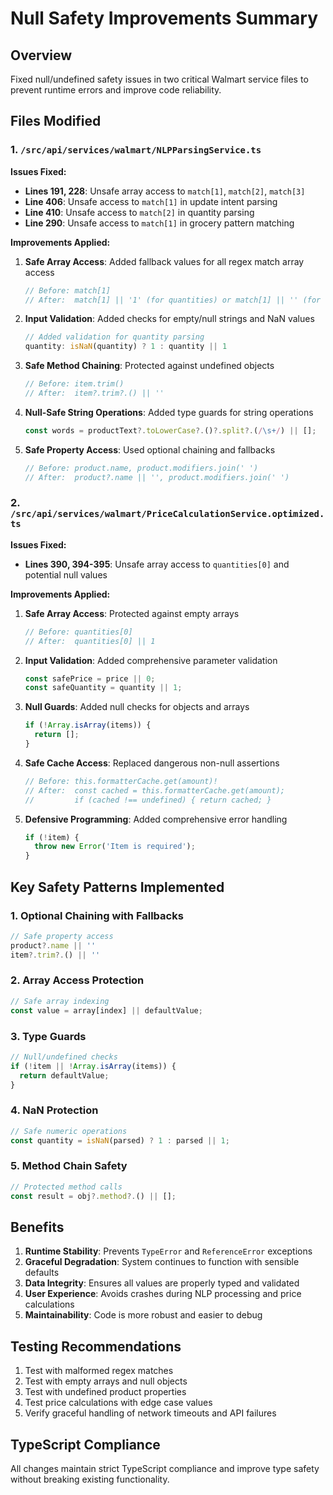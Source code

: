 # Null Safety Improvements Summary

## Overview
Fixed null/undefined safety issues in two critical Walmart service files to prevent runtime errors and improve code reliability.

## Files Modified

### 1. `/src/api/services/walmart/NLPParsingService.ts`

**Issues Fixed:**
- **Lines 191, 228**: Unsafe array access to `match[1]`, `match[2]`, `match[3]`
- **Line 406**: Unsafe access to `match[1]` in update intent parsing
- **Line 410**: Unsafe access to `match[2]` in quantity parsing
- **Line 290**: Unsafe access to `match[1]` in grocery pattern matching

**Improvements Applied:**
1. **Safe Array Access**: Added fallback values for all regex match array access
   ```typescript
   // Before: match[1]
   // After:  match[1] || '1' (for quantities) or match[1] || '' (for strings)
   ```

2. **Input Validation**: Added checks for empty/null strings and NaN values
   ```typescript
   // Added validation for quantity parsing
   quantity: isNaN(quantity) ? 1 : quantity || 1
   ```

3. **Safe Method Chaining**: Protected against undefined objects
   ```typescript
   // Before: item.trim()
   // After:  item?.trim?.() || ''
   ```

4. **Null-Safe String Operations**: Added type guards for string operations
   ```typescript
   const words = productText?.toLowerCase?.()?.split?.(/\s+/) || [];
   ```

5. **Safe Property Access**: Used optional chaining and fallbacks
   ```typescript
   // Before: product.name, product.modifiers.join(' ')
   // After:  product?.name || '', product.modifiers.join(' ')
   ```

### 2. `/src/api/services/walmart/PriceCalculationService.optimized.ts`

**Issues Fixed:**
- **Lines 390, 394-395**: Unsafe array access to `quantities[0]` and potential null values

**Improvements Applied:**
1. **Safe Array Access**: Protected against empty arrays
   ```typescript
   // Before: quantities[0]
   // After:  quantities[0] || 1
   ```

2. **Input Validation**: Added comprehensive parameter validation
   ```typescript
   const safePrice = price || 0;
   const safeQuantity = quantity || 1;
   ```

3. **Null Guards**: Added null checks for objects and arrays
   ```typescript
   if (!Array.isArray(items)) {
     return [];
   }
   ```

4. **Safe Cache Access**: Replaced dangerous non-null assertions
   ```typescript
   // Before: this.formatterCache.get(amount)!
   // After:  const cached = this.formatterCache.get(amount);
   //         if (cached !== undefined) { return cached; }
   ```

5. **Defensive Programming**: Added comprehensive error handling
   ```typescript
   if (!item) {
     throw new Error('Item is required');
   }
   ```

## Key Safety Patterns Implemented

### 1. Optional Chaining with Fallbacks
```typescript
// Safe property access
product?.name || ''
item?.trim?.() || ''
```

### 2. Array Access Protection
```typescript
// Safe array indexing
const value = array[index] || defaultValue;
```

### 3. Type Guards
```typescript
// Null/undefined checks
if (!item || !Array.isArray(items)) {
  return defaultValue;
}
```

### 4. NaN Protection
```typescript
// Safe numeric operations
const quantity = isNaN(parsed) ? 1 : parsed || 1;
```

### 5. Method Chain Safety
```typescript
// Protected method calls
const result = obj?.method?.() || [];
```

## Benefits

1. **Runtime Stability**: Prevents `TypeError` and `ReferenceError` exceptions
2. **Graceful Degradation**: System continues to function with sensible defaults
3. **Data Integrity**: Ensures all values are properly typed and validated
4. **User Experience**: Avoids crashes during NLP processing and price calculations
5. **Maintainability**: Code is more robust and easier to debug

## Testing Recommendations

1. Test with malformed regex matches
2. Test with empty arrays and null objects
3. Test with undefined product properties
4. Test price calculations with edge case values
5. Verify graceful handling of network timeouts and API failures

## TypeScript Compliance

All changes maintain strict TypeScript compliance and improve type safety without breaking existing functionality.